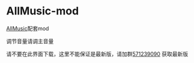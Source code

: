 # AllMusic-mod
[AllMusic](https://github.com/HeartAge/ALLmusic_P)配套mod  

调节音量请调主音量

请不要在此界面下载，这里不能保证是最新版，请加群[571239090](https://qm.qq.com/cgi-bin/qm/qr?k=85m_MZMJ7BbyZ2vZW4wHVZGGvGnIL2As&jump_from=webapi) 获取最新版